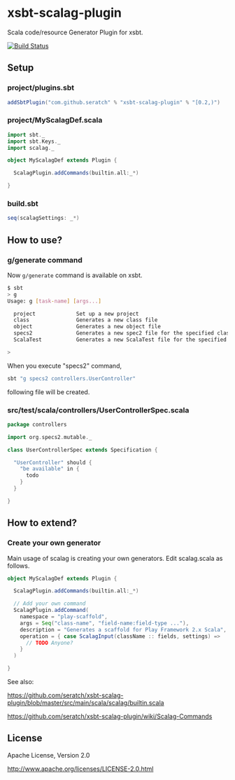 # xsbt-scalag-plugin 

Scala code/resource Generator Plugin for xsbt.

[![Build Status](https://secure.travis-ci.org/seratch/xsbt-scalag-plugin.png?branch=master)](http://travis-ci.org/seratch/xsbt-scalag-plugin)

## Setup

### project/plugins.sbt

```scala
addSbtPlugin("com.github.seratch" % "xsbt-scalag-plugin" % "[0.2,)")
```

### project/MyScalagDef.scala

```scala
import sbt._
import sbt.Keys._
import scalag._

object MyScalagDef extends Plugin {

  ScalagPlugin.addCommands(builtin.all:_*)

}
```

### build.sbt

```scala
seq(scalagSettings: _*)
```

## How to use?

### g/generate command

Now `g/generate` command is available on xsbt.

```sh
$ sbt
> g
Usage: g [task-name] [args...] 

  project             Set up a new project
  class               Generates a new class file
  object              Generates a new object file
  specs2              Generates a new spec2 file for the specified class
  ScalaTest           Generates a new ScalaTest file for the specified class

>
```

When you execute "specs2" command,

```sh
sbt "g specs2 controllers.UserController"
```

following file will be created.

### src/test/scala/controllers/UserControllerSpec.scala

```scala
package controllers

import org.specs2.mutable._

class UserControllerSpec extends Specification {

  "UserController" should {
    "be available" in {
      todo
    }
  }

}
```

## How to extend?

### Create your own generator

Main usage of scalag is creating your own generators. Edit scalag.scala as follows.

```scala
object MyScalagDef extends Plugin {

  ScalagPlugin.addCommands(builtin.all:_*)

  // Add your own command
  ScalagPlugin.addCommand(
    namespace = "play-scaffold",
    args = Seq("class-name", "field-name:field-type ..."),
    description = "Generates a scaffold for Play Framework 2.x Scala",
    operation = { case ScalagInput(className :: fields, settings) =>
      // TODO Anyone?
    }
  )

}
```

See also:

https://github.com/seratch/xsbt-scalag-plugin/blob/master/src/main/scala/scalag/builtin.scala

https://github.com/seratch/xsbt-scalag-plugin/wiki/Scalag-Commands


## License

Apache License, Version 2.0

http://www.apache.org/licenses/LICENSE-2.0.html



